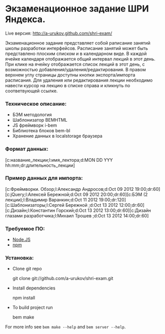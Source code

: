 # Экзаменационное задание ШРИ Яндекса.

Live версия: http://a-urukov.github.com/shri-exam/

Экзаменационное задание представляет собой раписание занятий школы разработки интерфейсов.
Расписание занятий может быть представлено плоским списком и в календарном виде. В каждой ячейке календаря отображается общий интервал 
лекций в этот день. При клике на ячейку отображается список лекций в этот день, с возможностью добавления/удаления/редактирования. В правом верхнем углу страницы доступны кнопки экспорта/импорта расписания.
Для удаления или редактирования лекции необходимо навести курсор на лекцию в списке справа и кликнуть по соответвующей ссылке.

### Техническое описание:
* БЭМ методология
* Шаблонизатор BEMHTML
* JS фреймворк i-bem
* Библиотека блоков bem-bl
* Хранение данных в localstorage браузера

### Формат данных: 
[c:название_лекции;l:имя_лектора;d:MON DD YYY hh:mm;dr:длительность_лекции]

### Пример данных для импорта:
[c:Фреймворки. Обзор;l:Александр Андросов;d:Oct 09 2012 19:00;dr:60][c:jQuery;l:Алексей Бережной;d:Oct 09 2012 20:00;dr:60][c:БЭМ (2 лекции);l:Владимир Варанкин;d:Oct 11 2012 19:00;dr:120][c:Шаблонизаторы;l:Сергей Бережной ;d:Oct 13 2012 12:00;dr:60][c:Дизайн;l:Константин Горский;d:Oct 13 2012 13:00;dr:60][c:Дизайн глазами разработчика;l:Михаил Трошев ;d:Oct 13 2012 14:00;dr:60]

### Требуемое ПО:

* [Node.JS](http://nodejs.org)
* [npm](http://npmjs.org)

### Установка:

* Clone git repo

    git clone git://github.com/a-urukov/shri-exam.git

* Install dependencies

    npm install

* To build project run

    bem make

For more info see `bem make --help` and `bem server --help`.
